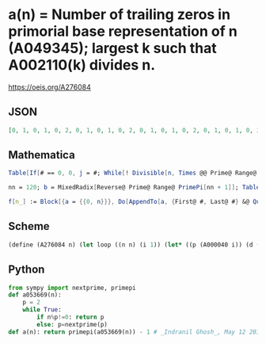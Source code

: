 # a\(n\) \= Number of trailing zeros in primorial base representation of n \(A049345\); largest k such that A002110\(k\) divides n\.
https://oeis.org/A276084
## JSON
```JSON
[0, 1, 0, 1, 0, 2, 0, 1, 0, 1, 0, 2, 0, 1, 0, 1, 0, 2, 0, 1, 0, 1, 0, 2, 0, 1, 0, 1, 0, 3, 0, 1, 0, 1, 0, 2, 0, 1, 0, 1, 0, 2, 0, 1, 0, 1, 0, 2, 0, 1, 0, 1, 0, 2, 0, 1, 0, 1, 0, 3, 0, 1, 0, 1, 0, 2, 0, 1, 0, 1, 0, 2, 0, 1, 0, 1, 0, 2, 0, 1, 0, 1, 0, 2, 0, 1, 0, 1, 0, 3, 0, 1, 0, 1, 0, 2, 0, 1, 0, 1, 0, 2, 0, 1, 0, 1, 0, 2, 0, 1, 0, 1, 0, 2, 0, 1, 0, 1, 0, 3]
```
## Mathematica
```Mathematica
Table[If[# == 0, 0, j = #; While[! Divisible[n, Times @@ Prime@ Range@ j], j--]; j] &@ If[OddQ@ n, 0, k = 1; While[Times @@ Prime@ Range[k + 1] <= n, k++]; k], {n, 120}] (* or *)
```
```Mathematica
nn = 120; b = MixedRadix[Reverse@ Prime@ Range@ PrimePi[nn + 1]]; Table[Length@ TakeWhile[Reverse@ IntegerDigits[n, b], # == 0 &], {n, nn}] (* Version 10.2, or *)
```
```Mathematica
f[n_] := Block[{a = {{0, n}}}, Do[AppendTo[a, {First@ #, Last@ #} &@ QuotientRemainder[a[[-1, -1]], Times @@ Prime@ Range[# - i]]], {i, 0, #}] &@ NestWhile[# + 1 &, 0, Times @@ Prime@ Range[# + 1] <= n &]; Rest[a][[All, 1]]]; Table[Length@ TakeWhile[Reverse@ f@ n, # == 0 &], {n, 120}] (* _Michael De Vlieger_, Aug 30 2016 *)
```
## Scheme
```Scheme
(define (A276084 n) (let loop ((n n) (i 1)) (let* ((p (A000040 i)) (d (modulo n p))) (if (not (zero? d)) (- i 1) (loop (/ (- n d) p) (+ 1 i))))))
```
## Python
```Python
from sympy import nextprime, primepi
def a053669(n):
    p = 2
    while True:
        if n%p!=0: return p
        else: p=nextprime(p)
def a(n): return primepi(a053669(n)) - 1 # _Indranil Ghosh_, May 12 2017
```
